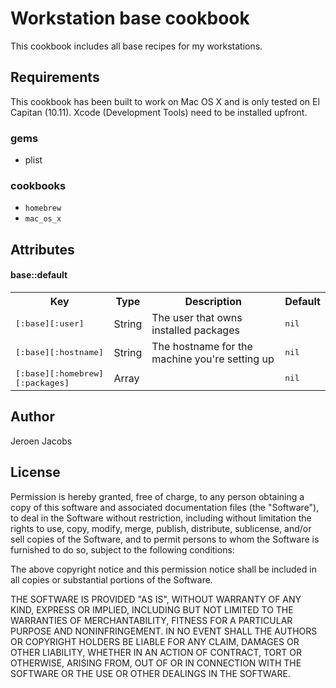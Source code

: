 # Workstation base cookbook

This cookbook includes all base recipes for my workstations.

## Requirements

This cookbook has been built to work on Mac OS X and is only tested on El Capitan (10.11). Xcode (Development Tools) need to be installed upfront.

### gems
* plist

### cookbooks
- `homebrew`
- `mac_os_x`

Attributes
----------
#### base::default
<table>
  <tr>
    <th>Key</th>
    <th>Type</th>
    <th>Description</th>
    <th>Default</th>
  </tr>
  <tr>
    <td><tt>[:base][:user]</tt></td>
    <td>String</td>
    <td>The user that owns installed packages</td>
    <td><tt>nil</tt></td>
  </tr>
  <tr>
    <td><tt>[:base][:hostname]</tt></td>
    <td>String</td>
    <td>The hostname for the machine you're setting up</td>
    <td><tt>nil</tt></td>
  </tr>
  <tr>
    <td><tt>[:base][:homebrew][:packages]</tt></td>
    <td>Array</td>
    <td></td>
    <td><tt>nil</tt></td>
  </tr>
</table>

## Author
Jeroen Jacobs

## License

Permission is hereby granted, free of charge, to any person obtaining
a copy of this software and associated documentation files (the
"Software"), to deal in the Software without restriction, including
without limitation the rights to use, copy, modify, merge, publish,
distribute, sublicense, and/or sell copies of the Software, and to
permit persons to whom the Software is furnished to do so, subject to
the following conditions:

The above copyright notice and this permission notice shall be
included in all copies or substantial portions of the Software.

THE SOFTWARE IS PROVIDED "AS IS", WITHOUT WARRANTY OF ANY KIND,
EXPRESS OR IMPLIED, INCLUDING BUT NOT LIMITED TO THE WARRANTIES OF
MERCHANTABILITY, FITNESS FOR A PARTICULAR PURPOSE AND
NONINFRINGEMENT. IN NO EVENT SHALL THE AUTHORS OR COPYRIGHT HOLDERS BE
LIABLE FOR ANY CLAIM, DAMAGES OR OTHER LIABILITY, WHETHER IN AN ACTION
OF CONTRACT, TORT OR OTHERWISE, ARISING FROM, OUT OF OR IN CONNECTION
WITH THE SOFTWARE OR THE USE OR OTHER DEALINGS IN THE SOFTWARE.
